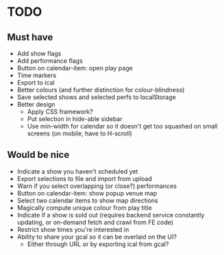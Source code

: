 # TODO

## Must have

* Add show flags
* Add performance flags
* Button on calendar-item: open play page
* Time markers
* Export to ical
* Better colours (and further distinction for colour-blindness)
* Save selected shows and selected perfs to localStorage
* Better design
  + Apply CSS framework?
  + Put selection in hide-able sidebar
  + Use min-width for calendar so it doesn't get too squashed on small screens (on mobile, have to H-scroll)

## Would be nice

* Indicate a show you haven't scheduled yet
* Export selections to file and import from upload
* Warn if you select overlapping (or close?) performances
* Button on calendar-item: show popup venue map
* Select two calendar items to show map directions
* Magically compute unique colour from play title
* Indicate if a show is sold out (requires backend service constantly updating, or on-demand fetch and crawl from FE code)
* Restrict show times you're interested in
* Ability to share your gcal so it can be overlaid on the UI?
  + Either through URL or by exporting ical from gcal?
